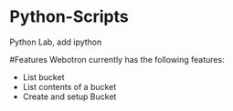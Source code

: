 # Python-Scripts
Python Lab, add ipython

#Features
Webotron currently has the following features:

- List bucket
- List contents of a bucket
- Create and setup Bucket
